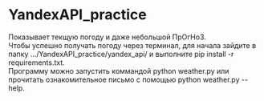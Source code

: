 # YandexAPI_practice
Показывает текщую погоду и даже небольшой ПрОгНоЗ.</br>
Чтобы успешно получать погоду через терминал, для начала зайдите в папку .../YandexAPI_practice/yandex_api/ и выполните pip install -r requirements.txt.</br>
Программу можно запустить коммандой python weather.py или прочитать ознакомительное письмо с помощью python weather.py --help.</br> 


